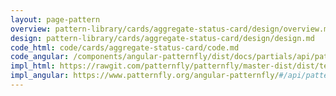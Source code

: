 ```yaml
---
layout: page-pattern
overview: pattern-library/cards/aggregate-status-card/design/overview.md
design: pattern-library/cards/aggregate-status-card/design/design.md
code_html: code/cards/aggregate-status-card/code.md
code_angular: /components/angular-patternfly/dist/docs/partials/api/patternfly.card.directive.pfAggregateStatusCard.html
impl_html: https://rawgit.com/patternfly/patternfly/master-dist/dist/tests/cards.html
impl_angular: https://www.patternfly.org/angular-patternfly/#/api/patternfly.card.directive:pfAggregateStatusCard
---
```

